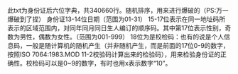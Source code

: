 此txt为身份证后六位字典，共340660行。随机排序，用来进行爆破的（PS:万一爆破到了捏）
身份证13-14位日期（范围为01-31）
15-17位表示在同一地址码所表示的区域范围内，对同年同月同日生人编订的顺序码。其中第17位表示性别，奇数为男性，偶数为女性。（范围为001-999）
18位为是校检码：也有的说是个人信息码，一般是随计算机的随机产生（并非随机产生，而是前面的17位0-9的数字，按照ISO 7064:1983.MOD 11-2校验码计算出来的检验码），用来检验身份证的正确性。校检码可以是0~9的数字，有时也用x表示数字“10”。
